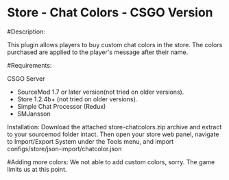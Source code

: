 Store - Chat Colors - CSGO Version
=====


#Description:

This plugin allows players to buy custom chat colors in the store. The colors purchased are applied to the player's message after their name.

#Requirements:

CSGO Server
- SourceMod 1.7 or later version(not tried on older versions).
- Store 1.2.4b+ (not tried on older versions).
- Simple Chat Processor (Redux)
- SMJansson

Installation:
Download the attached store-chatcolors.zip archive and extract to your sourcemod folder intact. Then open your store web panel, navigate to Import/Export System under the Tools menu, and import configs/store/json-import/chatcolor.json


#Adding more colors:
We not able to add custom colors, sorry. The game limits us at this point.
